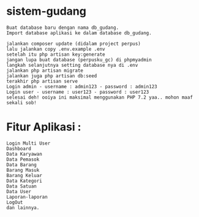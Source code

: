 # sistem-gudang
    Buat database baru dengan nama db_gudang.
    Import database aplikasi ke dalam database db_gudang.

    jalankan composer update (didalam project perpus)
    lalu jalankan copy .env.example .env
    setelah itu php artisan key:generate
    jangan lupa buat database (perpusku_gc) di phpmyadmin
    langkah selanjutnya setting database nya di .env
    jalankan php artisan migrate
    jalankan juga php artisan db:seed
    terakhir php artisan serve
    Login admin - username : admin123 - password : admin123
    Login user - username : user123 - password : user123
    selesai deh! ooiya ini maksimal menggunakan PHP 7.2 yaa.. mohon maaf sekali sob!

# Fitur Aplikasi :

    Login Multi User
    Dashboard
    Data Karyawan
    Data Pemasok
    Data Barang
    Barang Masuk
    Barang Keluar
    Data Kategori
    Data Satuan
    Data User
    Laporan-laporan
    LogOut
    dan lainnya.
